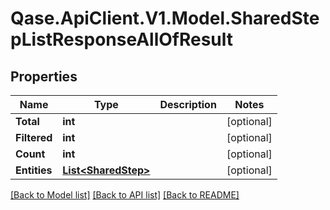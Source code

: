 # Qase.ApiClient.V1.Model.SharedStepListResponseAllOfResult

## Properties

Name | Type | Description | Notes
------------ | ------------- | ------------- | -------------
**Total** | **int** |  | [optional] 
**Filtered** | **int** |  | [optional] 
**Count** | **int** |  | [optional] 
**Entities** | [**List&lt;SharedStep&gt;**](SharedStep.md) |  | [optional] 

[[Back to Model list]](../../README.md#documentation-for-models) [[Back to API list]](../../README.md#documentation-for-api-endpoints) [[Back to README]](../../README.md)

